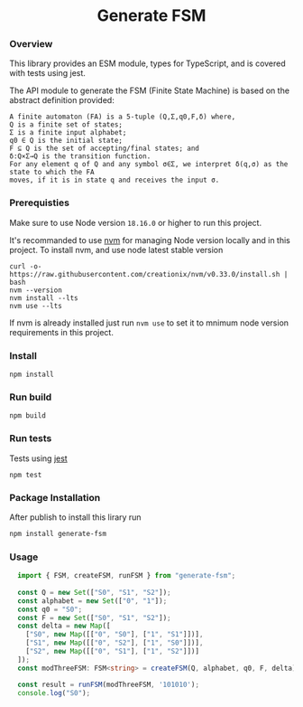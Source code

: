 <div align='center'>
  <h1>Generate FSM</h1>
</div>

### Overview

This library provides an ESM module, types for TypeScript, and is covered with tests using jest.

The API module to generate the FSM (Finite State Machine) is based on the abstract definition provided:
 
```
A finite automaton (FA) is a 5-tuple (Q,Σ,q0,F,δ) where,
Q is a finite set of states;
Σ is a finite input alphabet;
q0 ∈ Q is the initial state;
F ⊆ Q is the set of accepting/final states; and
δ:Q×Σ→Q is the transition function.
For any element q of Q and any symbol σ∈Σ, we interpret δ(q,σ) as the state to which the FA
moves, if it is in state q and receives the input σ.
```

### Prerequisties

Make sure to use Node version `18.16.0` or higher to run this project.

It's recommanded to use [nvm](https://github.com/nvm-sh/nvm/blob/master/README.md) for managing Node version locally and in this project. To install nvm, and use node latest stable version

```
curl -o- https://raw.githubusercontent.com/creationix/nvm/v0.33.0/install.sh | bash
nvm --version
nvm install --lts
nvm use --lts
```

If nvm is already installed just run `nvm use` to set it to mnimum node version requirements in this project.

### Install

```
npm install
```

### Run build

```
npm build
```

### Run tests

Tests using [jest](https://jestjs.io/docs/getting-started)

```
npm test
```

### Package Installation

After publish to install this lirary run

```sh
npm install generate-fsm
```

### Usage

```typescript
  import { FSM, createFSM, runFSM } from "generate-fsm";
   
  const Q = new Set(["S0", "S1", "S2"]);
  const alphabet = new Set(["0", "1"]);
  const q0 = "S0";
  const F = new Set(["S0", "S1", "S2"]);
  const delta = new Map([
    ["S0", new Map([["0", "S0"], ["1", "S1"]])],
    ["S1", new Map([["0", "S2"], ["1", "S0"]])],
    ["S2", new Map([["0", "S1"], ["1", "S2"]])]
  ]);
  const modThreeFSM: FSM<string> = createFSM(Q, alphabet, q0, F, delta);

  const result = runFSM(modThreeFSM, '101010'); 
  console.log("S0");
```